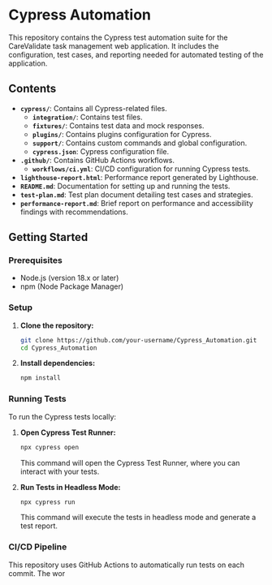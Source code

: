 # Cypress Automation

This repository contains the Cypress test automation suite for the CareValidate task management web application. It includes the configuration, test cases, and reporting needed for automated testing of the application.

## Contents

- **`cypress/`**: Contains all Cypress-related files.
  - **`integration/`**: Contains test files.
  - **`fixtures/`**: Contains test data and mock responses.
  - **`plugins/`**: Contains plugins configuration for Cypress.
  - **`support/`**: Contains custom commands and global configuration.
  - **`cypress.json`**: Cypress configuration file.
- **`.github/`**: Contains GitHub Actions workflows.
  - **`workflows/ci.yml`**: CI/CD configuration for running Cypress tests.
- **`lighthouse-report.html`**: Performance report generated by Lighthouse.
- **`README.md`**: Documentation for setting up and running the tests.
- **`test-plan.md`**: Test plan document detailing test cases and strategies.
- **`performance-report.md`**: Brief report on performance and accessibility findings with recommendations.

## Getting Started

### Prerequisites

- Node.js (version 18.x or later)
- npm (Node Package Manager)

### Setup

1. **Clone the repository:**

    ```bash
    git clone https://github.com/your-username/Cypress_Automation.git
    cd Cypress_Automation
    ```

2. **Install dependencies:**

    ```bash
    npm install
    ```

### Running Tests

To run the Cypress tests locally:

1. **Open Cypress Test Runner:**

    ```bash
    npx cypress open
    ```

    This command will open the Cypress Test Runner, where you can interact with your tests.

2. **Run Tests in Headless Mode:**

    ```bash
    npx cypress run
    ```

    This command will execute the tests in headless mode and generate a test report.

### CI/CD Pipeline

This repository uses GitHub Actions to automatically run tests on each commit. The wor







